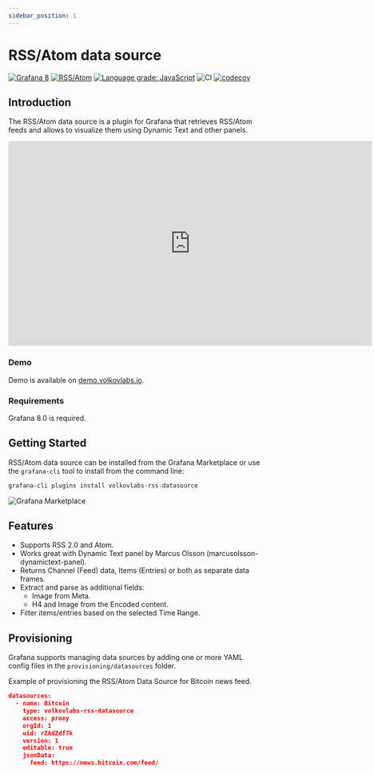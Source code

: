```yaml
---
sidebar_position: 1
---
```


# RSS/Atom data source

[![Grafana 8](https://img.shields.io/badge/Grafana-8-orange?style=for-the-badge)](https://www.grafana.com)
[![RSS/Atom](https://img.shields.io/badge/dynamic/json?color=blue&label=RSS%2FAtom%20Data%20Source&query=%24.version&url=https%3A%2F%2Fgrafana.com%2Fapi%2Fplugins%2Fvolkovlabs-rss-datasource&style=for-the-badge)](https://grafana.com/grafana/plugins/volkovlabs-rss-datasource)
[![Language grade: JavaScript](https://img.shields.io/lgtm/grade/javascript/g/VolkovLabs/volkovlabs-rss-datasource.svg?logo=lgtm&logoWidth=18&style=for-the-badge)](https://lgtm.com/projects/g/VolkovLabs/volkovlabs-rss-datasource/context:javascript)
![CI](https://github.com/volkovlabs/volkovlabs-rss-datasource/workflows/CI/badge.svg)
[![codecov](https://codecov.io/gh/VolkovLabs/volkovlabs-rss-datasource/branch/main/graph/badge.svg?token=2W9VR0PG5N)](https://codecov.io/gh/VolkovLabs/volkovlabs-rss-datasource)

## Introduction

The RSS/Atom data source is a plugin for Grafana that retrieves RSS/Atom feeds and allows to visualize them using Dynamic Text and other panels.

<iframe width="728" height="410" src="https://www.youtube.com/embed/55ANDRpsOSs" title="RSS/Atom data source" frameBorder="0" allow="accelerometer; autoplay; clipboard-write; encrypted-media; gyroscope; picture-in-picture" allowFullScreen></iframe>

### Demo

Demo is available on [demo.volkovlabs.io](https://demo.volkovlabs.io).

### Requirements

Grafana 8.0 is required.

## Getting Started

RSS/Atom data source can be installed from the Grafana Marketplace or use the `grafana-cli` tool to install from the command line:

```bash
grafana-cli plugins install volkovlabs-rss-datasource
```

![Grafana Marketplace](https://raw.githubusercontent.com/VolkovLabs/volkovlabs-rss-datasource/main/src/img/grafana-marketplace.png)

## Features

- Supports RSS 2.0 and Atom.
- Works great with Dynamic Text panel by Marcus Olsson (marcusolsson-dynamictext-panel).
- Returns Channel (Feed) data, Items (Entries) or both as separate data frames.
- Extract and parse as additional fields:
  - Image from Meta.
  - H4 and Image from the Encoded content.
- Filter items/entries based on the selected Time Range.

## Provisioning

Grafana supports managing data sources by adding one or more YAML config files in the `provisioning/datasources` folder.

Example of provisioning the RSS/Atom Data Source for Bitcoin news feed.

```json
datasources:
  - name: Bitcoin
    type: volkovlabs-rss-datasource
    access: proxy
    orgId: 1
    uid: rZAdZdf7k
    version: 1
    editable: true
    jsonData:
      feed: https://news.bitcoin.com/feed/
```
